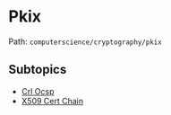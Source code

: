 # Pkix

Path: `computerscience/cryptography/pkix`

## Subtopics
- [Crl Ocsp](./crl_ocsp/README.md)
- [X509 Cert Chain](./x509_cert_chain/README.md)

